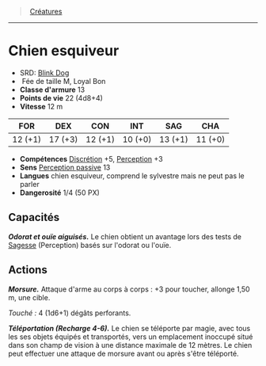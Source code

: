 ﻿---
!MonsterHD
Type: Fée
Size: M
Alignment: Loyal Bon
ArmorClass: 13
HitPoints: 22 (4d8+4)
Speed: 12 m
Strength: 12 (+1)
Dexterity: 17 (+3)
Constitution: 12 (+1)
Intelligence: 10 (+0)
Wisdom: 13 (+1)
Charisma: 11 (+0)
Skills: '[Discrétion](hd_abilities_dexterity_discretion.md) +5, [Perception](hd_abilities_wisdom_perception.md) +3'
Senses: '[Perception passive](hd_abilities_dexterity_perception_passive.md) 13'
Languages: chien esquiveur, comprend le sylvestre mais ne peut pas le parler
Challenge: 1/4 (50 PX)
Id: monsters_hd.md#chien-esquiveur
ParentLink: monsters_hd.md#créatures
Name: Chien esquiveur
ParentName: Créatures
NameLevel: 1
AltName: '[Blink Dog](srd_monsters_blink_dog.md)'
Attributes: {}
---
> [Créatures](hd_monsters.md)

---

# Chien esquiveur

- SRD: [Blink Dog](srd_monsters_blink_dog.md)
-  Fée de taille M, Loyal Bon
- **Classe d'armure** 13
- **Points de vie** 22 (4d8+4)
- **Vitesse** 12 m

|FOR|DEX|CON|INT|SAG|CHA|
|---|---|---|---|---|---|
|12 (+1)|17 (+3)|12 (+1)|10 (+0)|13 (+1)|11 (+0)|

- **Compétences** [Discrétion](hd_abilities_dexterity_discretion.md) +5, [Perception](hd_abilities_wisdom_perception.md) +3
- **Sens** [Perception passive](hd_abilities_dexterity_perception_passive.md) 13
- **Langues** chien esquiveur, comprend le sylvestre mais ne peut pas le parler
- **Dangerosité** 1/4 (50 PX)

## Capacités

**_Odorat et ouïe aiguisés._** Le chien obtient un avantage lors des tests de [Sagesse](hd_abilities_wisdom.md) (Perception) basés sur l'odorat ou l'ouïe.

## Actions

**_Morsure._** Attaque d'arme au corps à corps : +3 pour toucher, allonge 1,50 m, une cible.

_Touché :_ 4 (1d6+1) dégâts perforants.

**_Téléportation (Recharge 4-6)._** Le chien se téléporte par magie, avec tous les ses objets équipés et transportés, vers un emplacement inoccupé situé dans son champ de vision à une distance maximale de 12 mètres. Le chien peut effectuer une attaque de morsure avant ou après s'être téléporté.

